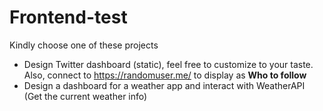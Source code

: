 # Frontend-test
Kindly choose one of these projects
 - Design Twitter dashboard (static), feel free to customize to your taste. Also, connect to https://randomuser.me/ to display as **Who to follow**
 - Design a dashboard for a weather app and interact with WeatherAPI (Get the current weather info)
